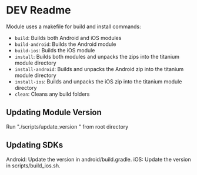 # DEV Readme

Module uses a makefile for build and install commands:
- `build`: Builds both Android and iOS modules
- `build-android`: Builds the Android module
- `build-ios`: Builds the iOS module
- `install`: Builds both modules and unpacks the zips into the titanium module directory
- `install-android`: Builds and unpacks the Android zip into the titanium module directory
- `install-ios`:  Builds and unpacks the iOS zip into the titanium module directory
- `clean`: Cleans any build folders

## Updating Module Version
Run "./scripts/update_version <VERSION>" from root directory

## Updating SDKs
Android: Update the version in android/build.gradle.
iOS: Update the version in scripts/build_ios.sh.
